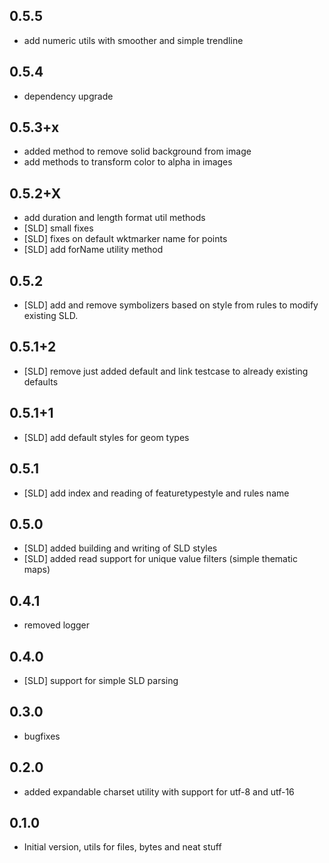 ## 0.5.5

- add numeric utils with smoother and simple trendline

## 0.5.4

- dependency upgrade

## 0.5.3+x

- added method to remove solid background from image
- add methods to transform color to alpha in images

## 0.5.2+X

- add duration and length format util methods
- [SLD] small fixes
- [SLD] fixes on default wktmarker name for points
- [SLD] add forName utility method

## 0.5.2

- [SLD] add and remove symbolizers based on style from rules to modify existing SLD.

## 0.5.1+2

- [SLD] remove just added default and link testcase to already existing defaults

## 0.5.1+1

- [SLD] add default styles for geom types

## 0.5.1

- [SLD] add index and reading of featuretypestyle and rules name

## 0.5.0

- [SLD] added building and writing of SLD styles
- [SLD] added read support for unique value filters (simple thematic maps)

## 0.4.1

- removed logger 

## 0.4.0

- [SLD] support for simple SLD parsing

## 0.3.0

- bugfixes

## 0.2.0

- added expandable charset utility with support for utf-8 and utf-16

## 0.1.0

- Initial version, utils for files, bytes and neat stuff

